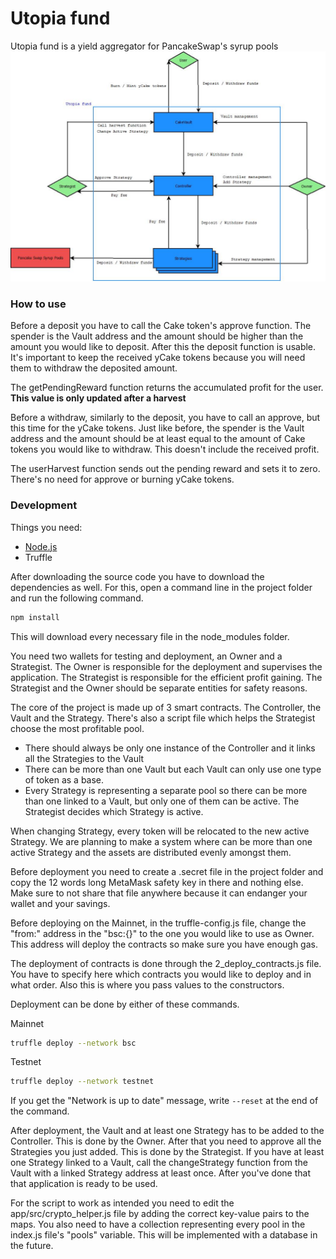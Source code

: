 # Utopia fund
Utopia fund is a yield aggregator for PancakeSwap's syrup pools
![Utopia fund flow chart](./doc/UtopiaFlowChart.jpg)

### How to use
Before a deposit you have to call the Cake token's approve function. The spender is the Vault address and the amount should be higher than the amount you would like to deposit. After this the deposit function is usable. It's important to keep the received yCake tokens because you will need them to withdraw the deposited amount.

The getPendingReward function returns the accumulated profit for the user.
**This value is only updated after a harvest**

Before a withdraw, similarly to the deposit, you have to call an approve, but this time for the yCake tokens. Just like before, the spender is the Vault address and the amount should be at least equal to the amount of Cake tokens you would like to withdraw. This doesn't include the received profit.

The userHarvest function sends out the pending reward and sets it to zero. There's no need for approve or burning yCake tokens.

### Development
Things you need:
- [Node.js](https://nodejs.org/)
- Truffle

After downloading the source code you have to download the dependencies as well. For this, open a command line in the project folder and run the following command.
```sh
npm install
```
This will download every necessary file in the node_modules folder.

You need two wallets for testing and deployment, an Owner and a Strategist. The Owner is responsible for the deployment and supervises the application. The Strategist is responsible for the efficient profit gaining. The Strategist and the Owner should be separate entities for safety reasons. 

The core of the project is made up of 3 smart contracts. The Controller, the Vault and the Strategy. There's also a script file which helps the Strategist choose the most profitable pool.
- There should always be only one instance of the Controller and it links all the Strategies to the Vault
- There can be more than one Vault but each Vault can only use one type of token as a base.
- Every Strategy is representing a separate pool so there can be more than one linked to a Vault, but only one of them can be active. The Strategist decides which Strategy is active.

When changing Strategy, every token will be relocated to the new active Strategy. We are planning to make a system where can be more than one active Strategy and the assets are distributed evenly amongst them.

Before deployment you need to create a .secret file in the project folder and copy the 12 words long MetaMask safety key in there and nothing else. Make sure to not share that file anywhere because it can endanger your wallet and your savings.

Before deploying on the Mainnet, in the truffle-config.js file, change the "from:" address in the "bsc:{}" to the one you would like to use as Owner. This address will deploy the contracts so make sure you have enough gas.

The deployment of contracts is done through the 2_deploy_contracts.js file. You have to specify here which contracts you would like to deploy and in what order. Also this is where you pass values to the constructors.

Deployment can be done by either of these commands.

Mainnet
```sh
truffle deploy --network bsc
```
Testnet
```sh
truffle deploy --network testnet
```
If you get the "Network is up to date" message, write `--reset` at the end of the command.

After deployment, the Vault and at least one Strategy has to be added to the Controller. This is done by the Owner. After that you need to approve all the Strategies you just added. This is done by the Strategist. If you have at least one Strategy linked to a Vault, call the changeStrategy function from the Vault with a linked Strategy address at least once. After you've done that that application is ready to be used.

For the script to work as intended you need to edit the app/src/crypto_helper.js file by adding the correct key-value pairs to the maps. You also need to have a collection representing every pool in the index.js file's "pools" variable. This will be implemented with a database in the future.
